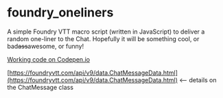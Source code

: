 # foundry_oneliners

A simple Foundry VTT macro script (written in JavaScript) to deliver a random one-liner to the Chat. Hopefully it will be something cool, or bad~~ass~~awesome, or funny!

[Working code on Codepen.io](https://codepen.io/clblamires/pen/eYXwyMO)


[https://foundryvtt.com/api/v9/data.ChatMessageData.html](https://foundryvtt.com/api/v9/data.ChatMessageData.html) <-- details on the ChatMessage class

